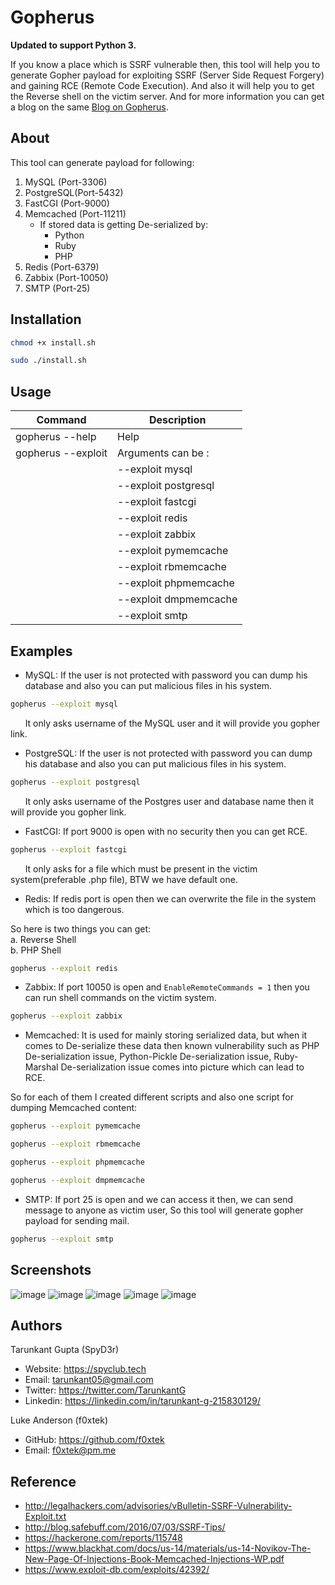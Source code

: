 # Gopherus

**Updated to support Python 3.**

If you know a place which is SSRF vulnerable then, this tool will help you to generate Gopher payload for exploiting SSRF (Server Side Request Forgery) and gaining RCE (Remote Code Execution). And also it will help you to get the Reverse shell on the victim server. And for more information you can get a blog on the same [Blog on Gopherus](https://spyclub.tech/2018/08/14/2018-08-14-blog-on-gopherus/).

## About
This tool can generate payload for following:
1.  MySQL     (Port-3306)
2.  PostgreSQL(Port-5432)
3.  FastCGI   (Port-9000)
4.  Memcached (Port-11211)  
    - If stored data is getting De-serialized by: <br>
        - Python <br>
        - Ruby  <br>
        - PHP   <br>
5.  Redis     (Port-6379)
6.  Zabbix    (Port-10050)
7.  SMTP      (Port-25)

## Installation

``` bash
chmod +x install.sh
```

```bash
sudo ./install.sh
```

## Usage
|        Command           |        Description             |
|--------------------------|--------------------------------|
|  gopherus --help         |          Help                  |
|  gopherus --exploit      |    Arguments can be  :         |
|                          |    --exploit mysql             |
|			   |    --exploit postgresql	    |
|                          |    --exploit fastcgi           |
|                          |    --exploit redis             |
|                          |    --exploit zabbix            |
|                          |    --exploit pymemcache        |
|                          |    --exploit rbmemcache        |
|                          |    --exploit phpmemcache       |
|                          |    --exploit dmpmemcache       |
|                          |    --exploit smtp              |

## Examples

* MySQL:  If the user is not protected with password you can dump his database and also you can put malicious files in his system.

```bash
gopherus --exploit mysql
```

&nbsp;&nbsp;&nbsp;&nbsp;&nbsp;&nbsp;It only asks username of the MySQL user and it will provide you gopher link.

* PostgreSQL: If the user is not protected with password you can dump his database and also you can put malicious files in his system.
```bash
gopherus --exploit postgresql
```

&nbsp;&nbsp;&nbsp;&nbsp;&nbsp;&nbsp;It only asks username of the Postgres user and database name then it will provide you gopher link.

* FastCGI:  If port 9000 is open with no security then you can get RCE.

```bash
gopherus --exploit fastcgi
```
&nbsp;&nbsp;&nbsp;&nbsp;&nbsp;&nbsp;It only asks for a file which must be present in the victim system(preferable .php file), BTW we have default one.

* Redis:  If redis port is open then we can overwrite the file in the system which is too dangerous.  

So here is two things you can get:<br>
    a.  Reverse Shell<br>
    b.  PHP Shell<br>

```bash
gopherus --exploit redis
```
* Zabbix: If port 10050 is open and `EnableRemoteCommands = 1` then you can run shell commands on the victim system.

```bash
gopherus --exploit zabbix
```

* Memcached:  It is used for mainly storing serialized data, but when it comes to De-serialize these data then known vulnerability such as PHP De-serialization issue, Python-Pickle De-serialization issue, Ruby-Marshal De-serialization issue comes into picture which can lead to RCE.  

So for each of them I created different scripts and also one script for dumping Memcached content:

```bash
gopherus --exploit pymemcache
```

```bash
gopherus --exploit rbmemcache
```

```bash
gopherus --exploit phpmemcache
```

```bash
gopherus --exploit dmpmemcache
```

* SMTP: If port 25 is open and we can access it then, we can send message to anyone as victim user, So this tool will generate gopher payload for sending mail.

```bash
gopherus --exploit smtp
```

## Screenshots

![image](./images/tool2.1.png)
![image](./images/tool2.0.png)
![image](./images/tool2.2.png)
![image](./images/tool2.3.png)
![image](./images/tool2.4.png)

## Authors

Tarunkant Gupta (SpyD3r)

* Website: https://spyclub.tech
* Email:  tarunkant05@gmail.com
* Twitter:  https://twitter.com/TarunkantG
* Linkedin: https://linkedin.com/in/tarunkant-g-215830129/

Luke Anderson (f0xtek)

* GitHub: https://github.com/f0xtek
* Email: f0xtek@pm.me

## Reference

* http://legalhackers.com/advisories/vBulletin-SSRF-Vulnerability-Exploit.txt  
* http://blog.safebuff.com/2016/07/03/SSRF-Tips/
* https://hackerone.com/reports/115748
* https://www.blackhat.com/docs/us-14/materials/us-14-Novikov-The-New-Page-Of-Injections-Book-Memcached-Injections-WP.pdf
* https://www.exploit-db.com/exploits/42392/

